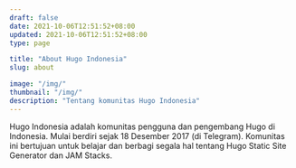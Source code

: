 ```yaml
---
draft: false
date: 2021-10-06T12:51:52+08:00
updated: 2021-10-06T12:51:52+08:00
type: page

title: "About Hugo Indonesia"
slug: about

image: "/img/"
thumbnail: "/img/"
description: "Tentang komunitas Hugo Indonesia"
---
```


Hugo Indonesia adalah komunitas pengguna dan pengembang Hugo di Indonesia.
Mulai berdiri sejak 18 Desember 2017 (di Telegram). Komunitas ini bertujuan untuk belajar dan
berbagi segala hal tentang Hugo Static Site Generator dan JAM Stacks.